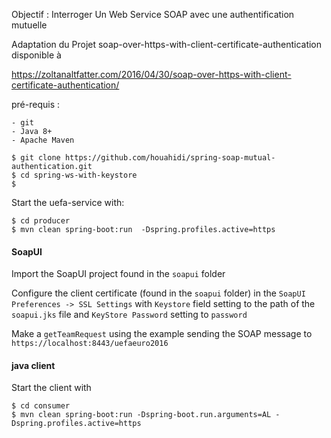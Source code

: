 Objectif : Interroger Un Web Service SOAP avec une authentification mutuelle 

Adaptation du Projet soap-over-https-with-client-certificate-authentication disponible à 

https://zoltanaltfatter.com/2016/04/30/soap-over-https-with-client-certificate-authentication/

pré-requis : 

	- git 
	- Java 8+
	- Apache Maven 

```
$ git clone https://github.com/houahidi/spring-soap-mutual-authentication.git
$ cd spring-ws-with-keystore
$
```

Start the uefa-service with:

```
$ cd producer
$ mvn clean spring-boot:run  -Dspring.profiles.active=https 
```

#### SoapUI

Import the SoapUI project found in the `soapui` folder

Configure the client certificate (found in the `soapui` folder) in the `SoapUI Preferences -> SSL Settings` with `Keystore` field setting to the path of the `soapui.jks` file and `KeyStore Password` setting to `password`

Make a `getTeamRequest` using the example sending the SOAP message to `https://localhost:8443/uefaeuro2016`


#### java client

Start the client with

```
$ cd consumer
$ mvn clean spring-boot:run -Dspring-boot.run.arguments=AL -Dspring.profiles.active=https
```